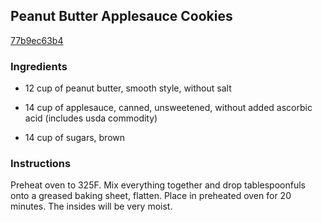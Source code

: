 ## Peanut Butter Applesauce Cookies

[77b9ec63b4](http://www.food.com/recipe/peanut-butter-applesauce-cookies-298068)

### Ingredients

 - 12 cup of peanut butter, smooth style, without salt

 - 14 cup of applesauce, canned, unsweetened, without added ascorbic acid (includes usda commodity)

 - 14 cup of sugars, brown

### Instructions

Preheat oven to 325F. Mix everything together and drop tablespoonfuls onto a greased baking sheet, flatten. Place in preheated oven for 20 minutes. The insides will be very moist.